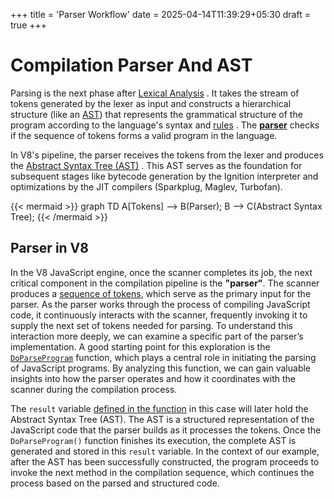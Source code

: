+++
title = 'Parser Workflow'
date = 2025-04-14T11:39:29+05:30
draft = true
+++


# Compilation Parser And AST

Parsing is the next phase after [Lexical Analysis](Lexical-Analysis.md) . It takes the stream of tokens generated by the lexer as input and constructs a hierarchical structure (like an [AST](https://en.wikipedia.org/wiki/Abstract_syntax_tree)) that represents the grammatical structure of the program according to the language's syntax and [rules](https://262.ecma-international.org/6.0/) . The [**parser**](https://v8-docs.vercel.app/parser_8cc_source.html) checks if the sequence of tokens forms a valid program in the language.

In V8's pipeline, the parser receives the tokens from the lexer and produces the [Abstract Syntax Tree (AST)](https://v8-docs.vercel.app/ast_8cc_source.html) . This AST serves as the foundation for subsequent stages like bytecode generation by the Ignition interpreter and optimizations by the JIT compilers (Sparkplug, Maglev, Turbofan).

{{< mermaid >}}
graph TD
    A[Tokens] --> B(Parser);
    B --> C(Abstract Syntax Tree);
{{< /mermaid >}}


## Parser in V8

In the V8 JavaScript engine, once the scanner completes its job, the next critical component in the compilation pipeline is the **"parser"**. The scanner produces a [sequence of tokens](https://w1redch4d.github.io/post/lexical-analysis/#token-class), which serve as the primary input for the parser. As the parser works through the process of compiling JavaScript code, it continuously interacts with the scanner, frequently invoking it to supply the next set of tokens needed for parsing. To understand this interaction more deeply, we can examine a specific part of the parser’s implementation. A good starting point for this exploration is the [`DoParseProgram`](https://v8-docs.vercel.app/parser_8cc_source.html#l00714) function, which plays a central role in initiating the parsing of JavaScript programs. By analyzing this function, we can gain valuable insights into how the parser operates and how it coordinates with the scanner during the compilation process.

The `result` variable [defined in the function](https://v8-docs.vercel.app/parser_8cc_source.html#l00725) in this case will later hold the Abstract Syntax Tree (AST). The AST is a structured representation of the JavaScript code that the parser builds as it processes the tokens. Once the `DoParseProgram()` function finishes its execution, the complete AST is generated and stored in this `result` variable. In the context of our example, after the AST has been successfully constructed, the program proceeds to invoke the next method in the compilation sequence, which continues the process based on the parsed and structured code.
